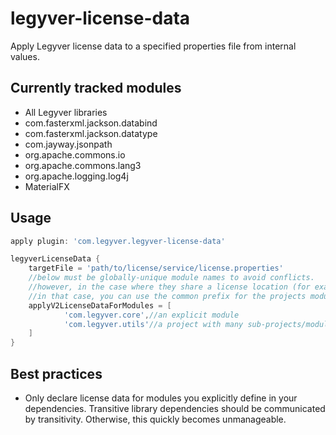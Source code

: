 # legyver-license-data
Apply Legyver license data to a specified properties file from internal values.

## Currently tracked modules
- All Legyver libraries
- com.fasterxml.jackson.databind
- com.fasterxml.jackson.datatype
- com.jayway.jsonpath
- org.apache.commons.io
- org.apache.commons.lang3
- org.apache.logging.log4j
- MaterialFX

## Usage
```groovy
apply plugin: 'com.legyver.legyver-license-data'

legyverLicenseData {
    targetFile = 'path/to/license/service/license.properties'
    //below must be globally-unique module names to avoid conflicts.
    //however, in the case where they share a license location (for example a project may have many subprojects)
    //in that case, you can use the common prefix for the projects modules. 
    applyV2LicenseDataForModules = [
            'com.legyver.core',//an explicit module
            'com.legyver.utils'//a project with many sub-projects/modules
    ]
}
```

## Best practices
- Only declare license data for modules you explicitly define in your dependencies.  Transitive library dependencies should be communicated by transitivity.  Otherwise, this quickly becomes unmanageable.